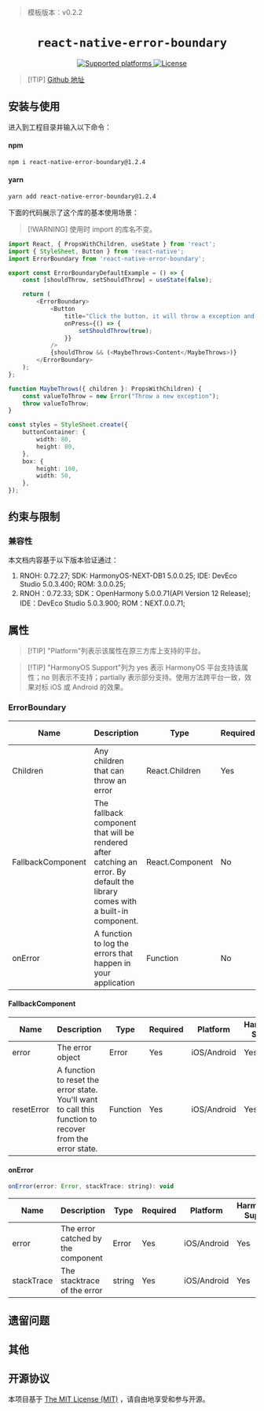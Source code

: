 > 模板版本：v0.2.2

<p align="center">
  <h1 align="center"> <code>react-native-error-boundary</code> </h1>
</p>
<p align="center">
    <a href="https://github.com/carloscuesta/react-native-error-boundary">
        <img src="https://img.shields.io/badge/platforms-android%20|%20ios%20|%20harmony%20-lightgrey.svg" alt="Supported platforms" />
    </a>
    <a href="https://github.com/carloscuesta/react-native-error-boundary/blob/master/LICENSE">
        <img src="https://img.shields.io/badge/license-MIT-green.svg" alt="License" />
        <!-- <img src="https://img.shields.io/badge/license-Apache-blue.svg" alt="License" /> -->
    </a>
</p>

> [!TIP] [Github 地址](https://github.com/carloscuesta/react-native-error-boundary)

## 安装与使用

进入到工程目录并输入以下命令：

<!-- tabs:start -->

#### **npm**

```bash
npm i react-native-error-boundary@1.2.4
```

#### **yarn**

```bash
yarn add react-native-error-boundary@1.2.4
```

<!-- tabs:end -->

下面的代码展示了这个库的基本使用场景：

> [!WARNING] 使用时 import 的库名不变。

```ts
import React, { PropsWithChildren, useState } from 'react';
import { StyleSheet, Button } from 'react-native';
import ErrorBoundary from 'react-native-error-boundary';

export const ErrorBoundaryDefaultExample = () => {
    const [shouldThrow, setShouldThrow] = useState(false);

    return (
        <ErrorBoundary>
            <Button
                title="Click the button, it will throw a exception and show a default error page"
                onPress={() => {
                    setShouldThrow(true);
                }}
            />
            {shouldThrow && (<MaybeThrows>Content</MaybeThrows>)}
        </ErrorBoundary>
    );
};

function MaybeThrows({ children }: PropsWithChildren) {
    const valueToThrow = new Error("Throw a new exception");
    throw valueToThrow;
}

const styles = StyleSheet.create({
    buttonContainer: {
        width: 80,
        height: 80,
    },
    box: {
        height: 100,
        width: 50,
    },
});
```

## 约束与限制

### 兼容性

本文档内容基于以下版本验证通过：

1. RNOH: 0.72.27; SDK: HarmonyOS-NEXT-DB1 5.0.0.25; IDE: DevEco Studio 5.0.3.400; ROM: 3.0.0.25;
2. RNOH：0.72.33; SDK：OpenHarmony 5.0.0.71(API Version 12 Release); IDE：DevEco Studio 5.0.3.900; ROM：NEXT.0.0.71;

## 属性

> [!TIP] "Platform"列表示该属性在原三方库上支持的平台。

> [!TIP] "HarmonyOS Support"列为 yes 表示 HarmonyOS 平台支持该属性；no 则表示不支持；partially 表示部分支持。使用方法跨平台一致，效果对标 iOS 或 Android 的效果。

### ErrorBoundary

| Name              | Description                     | Type           | Required | Platform    | HarmonyOS Support |
| ----------------- | ------------------------------- | -------------- | -------- | ----------- | ----------------- |
| Children        | Any children that can throw an error       | React.Children | Yes       | iOS/Android | Yes               |
| FallbackComponent       | The fallback component that will be rendered after catching an error. By default the library comes with a built-in component.         | React.Component | No       | iOS/Android | Yes               |
| onError | A function to log the errors that happen in your application  | Function | No       | iOS/Android | Yes               |

#### FallbackComponent
| Name              | Description                     | Type           | Required | Platform    | HarmonyOS Support |
| ----------------- | ------------------------------- | -------------- | -------- | ----------- | ----------------- |
| error        | The error object       | Error | Yes       | iOS/Android | Yes               |
| resetError       | A function to reset the error state. You'll want to call this function to recover from the error state.         | Function | Yes       | iOS/Android | Yes               |

#### onError
```js
onError(error: Error, stackTrace: string): void
```
| Name              | Description                     | Type           | Required | Platform    | HarmonyOS Support |
| ----------------- | ------------------------------- | -------------- | -------- | ----------- | ----------------- |
| error        | The error catched by the component       | Error | Yes       | iOS/Android | Yes               |
| stackTrace       | The stacktrace of the error         | string | Yes       | iOS/Android | Yes               |

## 遗留问题

## 其他

## 开源协议

本项目基于 [The MIT License (MIT)](https://github.com/carloscuesta/react-native-error-boundary/blob/master/LICENSE) ，请自由地享受和参与开源。

